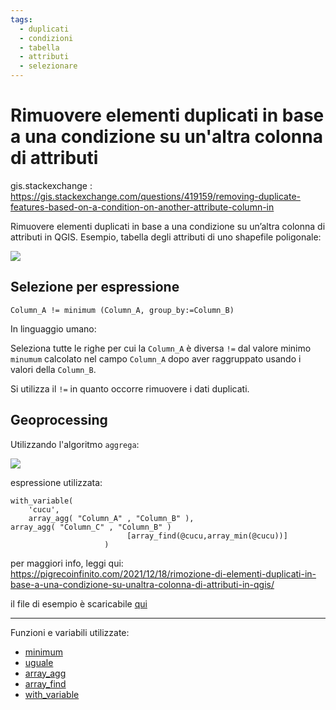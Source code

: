 ```yaml
---
tags:
  - duplicati
  - condizioni
  - tabella
  - attributi
  - selezionare
---
```


# Rimuovere elementi duplicati in base a una condizione su un'altra colonna di attributi

gis.stackexchange : <https://gis.stackexchange.com/questions/419159/removing-duplicate-features-based-on-a-condition-on-another-attribute-column-in>

Rimuovere elementi duplicati in base a una condizione su un’altra colonna di attributi in QGIS. Esempio, tabella degli attributi di uno shapefile poligonale:

![](https://pigrecoinfinito.files.wordpress.com/2021/12/image-10.png)

## Selezione per espressione

```
Column_A != minimum (Column_A, group_by:=Column_B)
```

In linguaggio umano:

Seleziona tutte le righe per cui la `Column_A` è diversa `!=` dal valore minimo `minumum` calcolato nel campo `Column_A` dopo aver raggruppato usando i valori della `Column_B`.

Si utilizza il `!=` in quanto occorre rimuovere i dati duplicati.

## Geoprocessing

Utilizzando l'algoritmo `aggrega`:

![](https://pigrecoinfinito.files.wordpress.com/2021/12/image-11.png)

espressione utilizzata:

```
with_variable(
    'cucu',
    array_agg( "Column_A" , "Column_B" ),
array_agg( "Column_C" , "Column_B" )
                          [array_find(@cucu,array_min(@cucu))]
                     )
```

per maggiori info, leggi qui: <https://pigrecoinfinito.com/2021/12/18/rimozione-di-elementi-duplicati-in-base-a-una-condizione-su-unaltra-colonna-di-attributi-in-qgis/>

il file di esempio è scaricabile [qui](https://gist.github.com/pigreco/0ad8205396093557dad8b2d3864a6ddf)

---

Funzioni e variabili utilizzate:

* [minimum](../gr_funzioni/aggrega/aggrega_unico.md#minimum)
* [uguale](../gr_funzioni/operatore/operatore_unico.md#uguale)
* [array_agg](../gr_funzioni/array/array_unico.md#array_agg)
* [array_find](../gr_funzioni/array/array_unico.md#array_find)
* [with_variable](../gr_funzioni/variabili/with_variable.md)